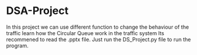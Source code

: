 # DSA-Project
In this project we can use different function to change the behaviour of the traffic learn how the Circular Queue work in the traffic system 
Its recommened to read the .pptx file.
Just run the DS_Project.py file to run the program.
